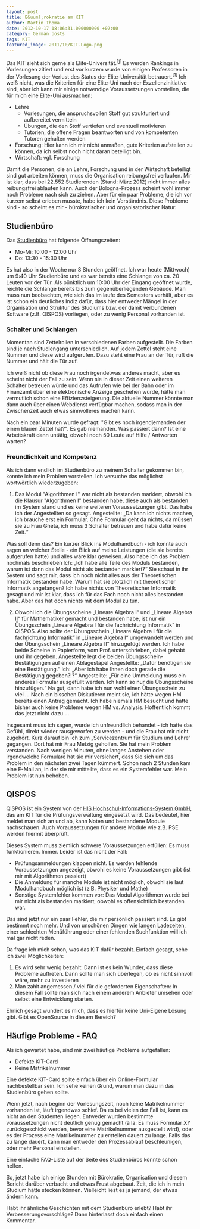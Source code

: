 ```yaml
---
layout: post
title: B&uuml;rokratie am KIT
author: Martin Thoma
date: 2012-10-17 18:06:31.000000000 +02:00
category: German posts
tags: KIT
featured_image: 2011/10/KIT-Logo.png
---
```

Das KIT sieht sich gerne als Elite-Universit&auml;t.<sup>[<a href="http://www.kit.edu/besuchen/pi_2012_11933.php">1</a>]</sup> Es werden Rankings in Vorlesungen zitiert und erst vor kurzem wurde von einigen Professoren in der Vorlesung der Verlust des Status der Elite-Universit&auml;t betrauert.<sup>[<a href="http://bildungsklick.de/a/84162/hippler-elite-verlust-herber-rueckschlag-fuer-kit/">1</a>]</sup> Ich wei&szlig; nicht, was die Kriterien f&uuml;r eine Elite-Uni nach der Exzellenzinitiative sind, aber ich kann mir einige notwendige Voraussetzungen vorstellen, die f&uuml;r mich eine Elite-Uni ausmachen:

<ul>
<li>Lehre
  <ul>
    <li>Vorlesungen, die anspruchsvollen Stoff gut strukturiert und aufbereitet vermitteln</li>
    <li>&Uuml;bungen, die den Stoff vertiefen und eventuell motivieren</li>
    <li>Tutorien, die offene Fragen beantworten und von kompetenten Tutoren gehalten werden</li>
  </ul>
</li>
<li>Forschung: Hier kann ich mir nicht anma&szlig;en, gute Kriterien aufstellen zu k&ouml;nnen, da ich selbst noch nicht daran beteiligt bin.</li>
<li>Wirtschaft: vgl. Forschung</li>
</ul>

Damit die Personen, die an Lehre, Forschung und in der Wirtschaft beteiligt sind gut arbeiten k&ouml;nnen, muss die Organisation reibungsfrei verlaufen. Mir ist klar, dass bei 22.552 Studierenden (Stand: M&auml;rz 2012) nicht immer alles reibungsfrei ablaufen kann. Auch der Bologna-Prozess scheint wohl immer noch Probleme nach sich zu ziehen.
Aber f&uuml;r ein paar Probleme, die ich vor kurzem selbst erleben musste, habe ich kein Verst&auml;ndnis. Diese Probleme sind - so scheint es mir - b&uuml;rokratischer und organisatorischer Natur:

<h2>Studienb&uuml;ro</h2>
Das <a href="http://www.kit.edu/studieren/1960.php">Studienb&uuml;ro</a> hat folgende &Ouml;ffnungszeiten:
<ul>
  <li>Mo-Mi: 10:00 - 12:00 Uhr</li>
  <li>Do: 13:30 - 15:30 Uhr</li>
</ul>

Es hat also in der Woche nur 8 Stunden ge&ouml;ffnet. Ich war heute (Mittwoch) um 9:40 Uhr Studienb&uuml;ro und es war bereits eine Schlange von ca. 20 Leuten vor der T&uuml;r. Als p&uuml;nktlich um 10:00 Uhr der Eingang ge&ouml;ffnet wurde, reichte die Schlange bereits bis zum gegen&uuml;berliegenden Geb&auml;ude. Man muss nun beobachten, wie sich das im laufe des Semesters verh&auml;lt, aber es ist schon ein deutliches Indiz daf&uuml;r, dass hier entweder M&auml;ngel in der Organisation und Struktur des Studiums bzw. der damit verbundenen Software (z.B. QISPOS) vorliegen, oder zu wenig Personal vorhanden ist.

<h3>Schalter und Schlangen</h3>
Momentan sind Zettelrollen in verschiedenen Farben aufgestellt. Die Farben sind je nach Studiengang unterschiedlich. Auf jedem Zettel steht eine Nummer und diese wird aufgerufen. Dazu steht eine Frau an der T&uuml;r, ruft die Nummer und h&auml;lt die T&uuml;r auf.

Ich wei&szlig; nicht ob diese Frau noch irgendetwas anderes macht, aber es scheint nicht der Fall zu sein. Wenn sie in dieser Zeit einen weiteren Schalter betreuen w&uuml;rde und das Aufrufen wie bei der Bahn oder im Finanzamt &uuml;ber eine elektronische Anzeige geschehen w&uuml;rde, h&auml;tte man vermutlich schon eine Effizienzsteigerung. Die aktuelle Nummer k&ouml;nnte man dann auch &uuml;ber einen Webdienst verf&uuml;gbar machen, sodass man in der Zwischenzeit auch etwas sinnvolleres machen kann.

Nach ein paar Minuten wurde gefragt: "Gibt es noch irgendjemanden der einen blauen Zettel hat?". Es gab niemanden. Was passiert dann? Ist eine Arbeitskraft dann unt&auml;tig, obwohl noch 50 Leute auf Hilfe / Antworten warten?

<h3>Freundlichkeit und Kompetenz</h3>
Als ich dann endlich im Studienb&uuml;ro zu meinem Schalter gekommen bin, konnte ich mein Problem vorstellen. Ich versuche das m&ouml;glichst wortw&ouml;rtlich wiederzugeben:

1. Das Modul "Algorithmen I" war nicht als bestanden markiert, obwohl ich die Klausur "Algorithmen I" bestanden habe, diese auch als bestanden im System stand und es keine weiteren Voraussetzungen gibt.
Das habe ich der Angestellten so gesagt.
Angestellte: &bdquo;Da kann ich nichts machen, ich brauche erst ein Formular. Ohne Formular geht da nichts, da m&uuml;ssen sie zu Frau Gheta, ich muss 3 Schalter betreuen und habe daf&uuml;r keine Zeit.&ldquo;

Was soll denn das? Ein kurzer Blick ins Modulhandbuch - ich konnte auch sagen an welcher Stelle - ein Blick auf meine Leistungen (die sie bereits aufgerufen hatte) und alles w&auml;re klar geweisen. Also habe ich das Problem
nochmals beschrieben
Ich: &bdquo;Ich habe alle Teile des Moduls bestanden, warum ist dann das Modul nicht als bestanden markiert?&ldquo;
Sie schaut in ihr System und sagt mir, dass ich noch nicht alles aus der Theoretischen Informatik bestanden habe.
Warum hat sie pl&ouml;tzlich mit theoretischer Informatik angefangen? Ich habe nichts von Theoretischer Informatik gesagt und mir ist klar, dass ich f&uuml;r das Fach noch nicht alles bestanden habe. Aber das hat doch nichts mit dem Modul zu tun.

2. Obwohl ich die &Uuml;bungsscheine &bdquo;Lineare Algebra I&ldquo; und &bdquo;Lineare Algebra II&ldquo; f&uuml;r Mathematiker gemacht und bestanden habe, ist nur ein &Uuml;bungsschein &bdquo;Lineare Algebra I f&uuml;r die fachrichtung Informatik&ldquo; in QISPOS. Also sollte der &Uuml;bungsschein &bdquo;Lineare Algebra I f&uuml;r die fachrichtung Informatik&ldquo; in &bdquo;Lineare Algebra I&ldquo; umgewandelt werden und der &Uuml;bungsschein &bdquo;Lineare Algebra II&ldquo; hinzugef&uuml;gt werden. Ich habe beide Scheine in Papierform, vom Prof. unterschrieben, dabei gehabt und ihr gegeben.
Angestellte legt die beiden &Uuml;bungsschein-Best&auml;tigungen auf einen Ablagestapel
Angestellte: &bdquo;Daf&uuml;r ben&ouml;tigen sie eine Best&auml;tigung.&ldquo;
Ich: &bdquo;Aber ich habe Ihnen doch gerade die Best&auml;tigung gegeben?!?&ldquo;
Angestellte: &bdquo;F&uuml;r eine Ummeldung muss ein anderes Formular ausgef&uuml;llt werden. Ich kann so nur die &Uuml;bungsscheine hinzuf&uuml;gen.&ldquo;
Na gut, dann habe ich nun wohl einen &Uuml;bungsschein zu viel ...
Nach ein bisschen Diskutieren meint sie, ich h&auml;tte wegen HM bereits einen Antrag gemacht. Ich habe niemals HM besucht und hatte bisher auch keine Probleme wegen HM vs. Analysis. Hoffentlich kommt das jetzt nicht dazu ...

Insgesamt muss ich sagen, wurde ich unfreundlich behandet - ich hatte das Gef&uuml;hl, direkt wieder rausgeworfen zu werden - und die Frau hat mir nicht zugeh&ouml;rt. Kurz darauf bin ich zum &bdquo;Servicezentrum f&uuml;r Studium und Lehre&ldquo; gegangen. Dort hat mir Frau Metzig geholfen. Sie hat mein Problem verstanden. Nach wenigen Minuten, ohne langes Anstehen oder irgendwelche Formulare hat sie mir versichert, dass Sie sich um das Problem in den n&auml;chsten zwei Tagen k&uuml;mmert. Schon nach 2 Stunden kam eine E-Mail an, in der sie mir mitteilte, dass es ein Systemfehler war. Mein Problem ist nun behoben.

<h2>QISPOS</h2>
QISPOS ist ein System von der <a href="http://de.wikipedia.org/wiki/Hochschul-Informations-System">HIS Hochschul-Informations-System GmbH</a>, das am KIT f&uuml;r die Pr&uuml;fungsverwaltung eingesetzt wird. Das bedeutet, hier meldet man sich an und ab, kann Noten und bestandene Module nachschauen. Auch Voraussetzungen f&uuml;r andere Module wie z.B. PSE werden hiermit &uuml;berpr&uuml;ft.

Dieses System muss ziemlich schwere Voraussetzungen erf&uuml;llen: Es muss funktionieren. Immer. Leider ist das nicht der Fall:

<ul>
  <li>Pr&uuml;fungsanmeldungen klappen nicht. Es werden fehlende Voraussetzungen angezeigt, obwohl es keine Voraussetzungen gibt (ist mir mit Algorithmen passiert)</li>
  <li>Die Anmeldung f&uuml;r manche Module ist nicht m&ouml;glich, obwohl sie laut Modulhandbuch m&ouml;glich ist (z.B. Physiker und Mathe)</li>
  <li>Sonstige Systemfehler kommen vor: Das Modul Algorithmen wurde bei mir nicht als bestanden markiert, obwohl es offensichtlich bestanden war.</li>
</ul>

Das sind jetzt nur ein paar Fehler, die mir pers&ouml;nlich passiert sind. Es gibt bestimmt noch mehr. Und von unsch&ouml;nen Dingen wie langen Ladezeiten, einer schlechten Men&uuml;f&uuml;hrung oder einer fehlenden Suchfunktion will ich mal gar nicht reden.

Da frage ich mich schon, was das KIT daf&uuml;r bezahlt. Einfach gesagt, sehe ich zwei M&ouml;glichkeiten:
<ol>
  <li>Es wird sehr wenig bezahlt: Dann ist es kein Wunder, dass diese Probleme auftreten. Dann sollte man sich &uuml;berlegen, ob es nicht sinnvoll w&auml;re, mehr zu investieren</li>
  <li>Man zahlt angemessen / viel f&uuml;r die geforderten Eigenschaften: In diesem Fall sollte man sich nach einem anderem Anbieter umsehen oder selbst eine Entwicklung starten.</li>
</ol>

Ehrlich gesagt wundert es mich, dass es hierf&uuml;r keine Uni-Eigene L&ouml;sung gibt. Gibt es OpenSource in diesem Bereich?

<h2>H&auml;ufige Probleme - FAQ</h2>
Als ich gewartet habe, sind mir zwei h&auml;ufige Probleme aufgefallen:
<ul>
  <li>Defekte KIT-Card</li>
  <li>Keine Matrikelnummer</li>
</ul>

Eine defekte KIT-Card sollte einfach &uuml;ber ein Online-Formular nachbestellbar sein. Ich sehe keinen Grund, warum man dazu in das Studienb&uuml;ro gehen sollte.

Wenn jetzt, nach beginn der Vorlesungszeit, noch keine Matrikelnummer vorhanden ist, l&auml;uft irgendwas schief. Da es bei vielen der Fall ist, kann es nicht an den Studenten liegen. Entweder wurden bestimmte voraussetzungen nicht deutlich genug gemacht (&agrave; la: Es muss Formular XY zur&uuml;ckgeschickt werden, bevor eine Matrikelnummer ausgestellt wird), oder es der Prozess eine Matrikelnummer zu erstellen dauert zu lange. Falls das zu lange dauert, kann man entweder den Prozessablauf beschleunigen, oder mehr Personal einstellen.

Eine einfache FAQ-Liste auf der Seite des Studienb&uuml;ros k&ouml;nnte schon helfen.

So, jetzt habe ich einige Stunden mit B&uuml;rokratie, Organisation und diesem Bericht dar&uuml;ber verbacht und etwas Frust abgebaut. Zeit, die ich in mein Studium h&auml;tte stecken k&ouml;nnen. Vielleicht liest es ja jemand, der etwas &auml;ndern kann.

Habt ihr &auml;hnliche Geschichten mit dem Studienb&uuml;ro erlebt? Habt ihr Verbesserungsvorschl&auml;ge? Dann hinterlasst doch einfach einen Kommentar.
